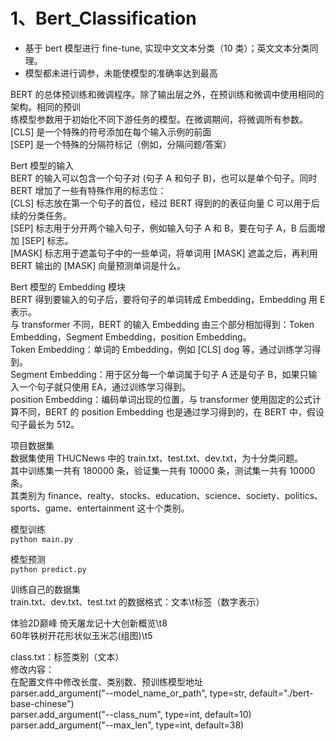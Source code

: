 # 1、Bert_Classification
- 基于 bert 模型进行 fine-tune, 实现中文文本分类（10 类）；英文文本分类同理。   
- 模型都未进行调参，未能使模型的准确率达到最高   


BERT 的总体预训练和微调程序。除了输出层之外，在预训练和微调中使用相同的架构。相同的预训  
练模型参数用于初始化不同下游任务的模型。在微调期间，将微调所有参数。  
[CLS] 是一个特殊的符号添加在每个输入示例的前面  
[SEP] 是一个特殊的分隔符标记（例如，分隔问题/答案）  


Bert 模型的输入  
BERT 的输入可以包含一个句子对 (句子 A 和句子 B)，也可以是单个句子。同时 BERT 增加了一些有特殊作用的标志位：  
[CLS] 标志放在第一个句子的首位，经过 BERT 得到的的表征向量 C 可以用于后续的分类任务。  
[SEP] 标志用于分开两个输入句子，例如输入句子 A 和 B，要在句子 A，B 后面增加 [SEP] 标志。  
[MASK] 标志用于遮盖句子中的一些单词，将单词用 [MASK] 遮盖之后，再利用 BERT 输出的 [MASK] 向量预测单词是什么。  


Bert 模型的 Embedding 模块  
BERT 得到要输入的句子后，要将句子的单词转成 Embedding，Embedding 用 E 表示。  
与 transformer 不同，BERT 的输入 Embedding 由三个部分相加得到：Token Embedding，Segment Embedding，position Embedding。  
Token Embedding：单词的 Embedding，例如 [CLS] dog 等，通过训练学习得到。  
Segment Embedding：用于区分每一个单词属于句子 A 还是句子 B，如果只输入一个句子就只使用 EA，通过训练学习得到。  
position Embedding：编码单词出现的位置，与 transformer 使用固定的公式计算不同，BERT 的 position Embedding 也是通过学习得到的，在 BERT 中，假设句子最长为 512。  




项目数据集  
数据集使用 THUCNews 中的 train.txt、test.txt、dev.txt，为十分类问题。  
其中训练集一共有 180000 条，验证集一共有 10000 条，测试集一共有 10000 条。  
其类别为 finance、realty、stocks、education、science、society、politics、sports、game、entertainment 这十个类别。  

模型训练  
`python main.py`  

模型预测  
`python predict.py`  



训练自己的数据集  
train.txt、dev.txt、test.txt 的数据格式：文本\t标签（数字表示）  

体验2D巅峰 倚天屠龙记十大创新概览\t8  
60年铁树开花形状似玉米芯(组图)\t5  

class.txt：标签类别（文本）  
修改内容：  
在配置文件中修改长度、类别数、预训练模型地址  
parser.add_argument("--model_name_or_path", type=str, default="./bert-base-chinese")  
parser.add_argument("--class_num", type=int, default=10)  
parser.add_argument("--max_len", type=int, default=38)  


